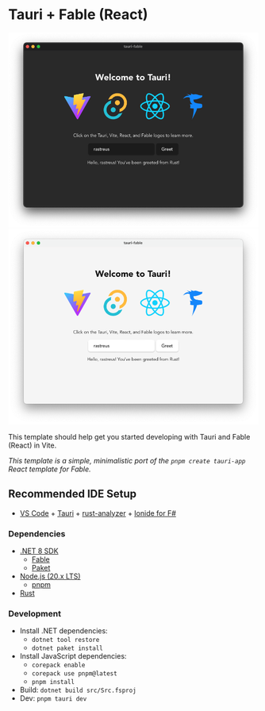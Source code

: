 # Tauri + Fable (React)

![Tauri Fable](./img/tauri-fable-dark.png#gh-dark-mode-only)
![Tauri Fable](./img/tauri-fable-light.png#gh-light-mode-only)

This template should help get you started developing with Tauri and Fable (React) in Vite.

_This template is a simple, minimalistic port of the `pnpm create tauri-app` React template for Fable._

## Recommended IDE Setup

- [VS Code](https://code.visualstudio.com/) + [Tauri](https://marketplace.visualstudio.com/items?itemName=tauri-apps.tauri-vscode) + [rust-analyzer](https://marketplace.visualstudio.com/items?itemName=rust-lang.rust-analyzer) + [Ionide for F#](https://marketplace.visualstudio.com/items?itemName=ionide.ionide-fsharp)

### Dependencies

* [.NET 8 SDK](https://dotnet.microsoft.com/en-us/download/dotnet/8.0)
    + [Fable](https://fable.io)
    + [Paket](https://fsprojects.github.io/Paket/)
* [Node.js (20.x LTS)](https://nodejs.org/en)
    + [pnpm](https://pnpm.io)
* [Rust](https://www.rust-lang.org)    

### Development

* Install .NET dependencies:
    + `dotnet tool restore`
    + `dotnet paket install`
* Install JavaScript dependencies:
    + `corepack enable`
    + `corepack use pnpm@latest`
    + `pnpm install`
* Build: `dotnet build src/Src.fsproj`
* Dev: `pnpm tauri dev`
